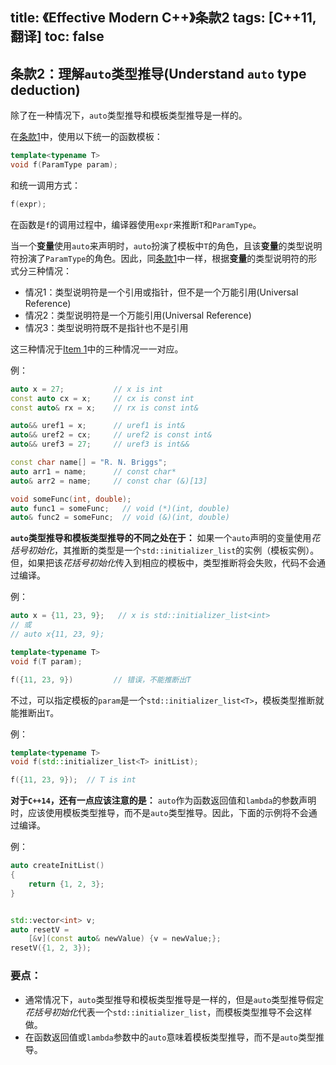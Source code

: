 title: 《Effective Modern C++》条款2
tags: [C++11, 翻译]
toc: false
---

## 条款2：理解`auto`类型推导(Understand `auto` type deduction)

除了在一种情况下，`auto`类型推导和模板类型推导是一样的。

在[条款1][Item 1]中，使用以下统一的函数模板：
```C++
template<typename T>
void f(ParamType param);
```

和统一调用方式：
```C++
f(expr);
```

在函数是`f`的调用过程中，编译器使用`expr`来推断`T`和`ParamType`。

当一个**变量**使用`auto`来声明时，`auto`扮演了模板中`T`的角色，且该**变量**的类型说明符扮演了`ParamType`的角色。因此，同[条款1][Item 1]中一样，根据**变量**的类型说明符的形式分三种情况：

- 情况1：类型说明符是一个引用或指针，但不是一个万能引用(Universal Reference)
- 情况2：类型说明符是一个万能引用(Universal Reference)
- 情况3：类型说明符既不是指针也不是引用

这三种情况于[Item 1][Item 1]中的三种情况一一对应。

例：
```C++
auto x = 27;           // x is int
const auto cx = x;     // cx is const int
const auto& rx = x;    // rx is const int&

auto&& uref1 = x;      // uref1 is int&
auto&& uref2 = cx;     // uref2 is const int&
auto&& uref3 = 27;     // uref3 is int&&

const char name[] = "R. N. Briggs";
auto arr1 = name;      // const char*
auto& arr2 = name;     // const char (&)[13]

void someFunc(int, double);
auto func1 = someFunc;   // void (*)(int, double)
auto& func2 = someFunc;  // void (&)(int, double)
```

**`auto`类型推导和模板类型推导的不同之处在于：**
    如果一个`auto`声明的变量使用*花括号初始化*，其推断的类型是一个`std::initializer_list`的实例（模板实例）。但，如果把该*花括号初始化*传入到相应的模板中，类型推断将会失败，代码不会通过编译。

例：
```C++
auto x = {11, 23, 9};   // x is std::initializer_list<int>
// 或
// auto x{11, 23, 9};

template<typename T>
void f(T param);

f({11, 23, 9})         // 错误，不能推断出T
```

不过，可以指定模板的`param`是一个`std::initializer_list<T>`，模板类型推断就能推断出`T`。

例：
```C++
template<typename T>
void f(std::initializer_list<T> initList);

f({11, 23, 9});  // T is int
```

**对于`C++14`，还有一点应该注意的是：**
    `auto`作为函数返回值和`lambda`的参数声明时，应该使用模板类型推导，而不是`auto`类型推导。因此，下面的示例将不会通过编译。

例：
```C++
auto createInitList()
{
    return {1, 2, 3};
}


std::vector<int> v;
auto resetV =
    [&v](const auto& newValue) {v = newValue;};
resetV({1, 2, 3});
```

### 要点：

- 通常情况下，`auto`类型推导和模板类型推导是一样的，但是`auto`类型推导假定*花括号初始化*代表一个`std::initializer_list`，而模板类型推导不会这样做。
- 在函数返回值或`lambda`参数中的`auto`意味着模板类型推导，而不是`auto`类型推导。

[Item 1]: /《Effective-Modern-C++》学习笔记1
